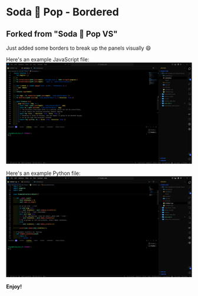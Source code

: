 # Soda 🥤 Pop - Bordered

## Forked from "Soda 🥤 Pop VS"

Just added some borders to break up the panels visually :smile:

Here's an example JavaScript file:
![JavaScript Example](./screenshots/javascript.png?raw=true "JavaScript Example File")

Here's an example Python file:
![Python Example](./screenshots/python_example.png?raw=true "Python Example File")

**Enjoy!**